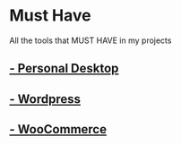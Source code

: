 # Must Have

All the tools that MUST HAVE in my projects


## [**- Personal Desktop**](PersonalDesktop/MustHave.md)


## [**- Wordpress**](Wordpress/MustHave.md)


## [**- WooCommerce**](WooCommerce/MustHave.md)

